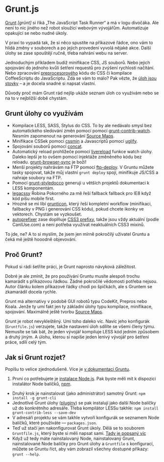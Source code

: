 # Grunt.js

[Grunt](http://gruntjs.com/) *[grŭnt]* si říká „The JavaScript Task Runner“ a má v logu divočáka. Ale není to nic jiného než robot sloužící webovým vývojářům. Automatizuje opakující se nebo nudné úkoly.

V praxi to vypadá tak, že si něco spustíte na příkazové řádce, ono vám to hlídá změny v souborech a po jejich provedení vyvolá nějaké akce. Další úlohy se zase spouštějí ručně, třeba nahrání webu na server.

Jednoduchým příkladem budiž minifikace CSS, JS souborů. Nebo jejich spojování do jednoho kvůli šetření requestů pro zvýšení rychlosti načítání. Nebo zpracování [preprocesorového](/blog/12-css-preprocesory-1) kódu do CSS či kompilace CoffeeScriptu do JavaScriptu. Zdá se vám to málo? Pak vězte, že [úloh jsou stovky](http://gruntjs.com/plugins) – a je docela snadné si napsat vlastní.

Důvody proč mám Grunt rád nejlíp ukáže seznam úloh co využívám nebo se na to v nejbližší době chystám. 

## Grunt úlohy co využívám

* Kompilace LESS, SASS, Stylus do CSS. To by ale nedávalo smysl bez automatického sledování změn pomocí pomocí [grunt-contrib-watch](https://github.com/gruntjs/grunt-contrib-watch). Nesmím zapomenout na generování [Source Maps](http://roots.io/using-less-source-maps/).
* Minifikace CSSek pomocí [cssmin](https://github.com/gruntjs/grunt-contrib-cssmin) a Javascriptů pomocí [uglify](https://github.com/gruntjs/grunt-contrib-uglify).
* Spojování souborů pomocí [concat](https://github.com/gruntjs/grunt-contrib-concat).
* Automatický reload prohlížeče pomocí [livereload](https://github.com/gruntjs/grunt-contrib-watch#optionslivereload) funkce watch úlohy. Daleko lepší je to ovšem pomocí injektáže změněného kódu bez reloadu. [grunt-browser-sync](https://github.com/shakyshane/grunt-browser-sync) je boží!
* Menší projekty nahrávám na FTP pomocí [ftp-deploy](https://github.com/zonak/grunt-ftp-deploy). V Gruntu můžete tasky spojovat, takže můj vlastní `grunt deploy` spojí, minifikuje JS/CSS a nahraje soubory na FTP.
* Pomocí [grunt-styledocco](https://www.npmjs.org/package/grunt-styledocco) generuji u větších projektů dokumentaci k LESS komponentám. 
* [legacssy](https://github.com/robinpokorny/grunt-legacssy) Robina Pokorného za mě řeší fallback fallback pro IE8 když kód píšu mobile first.
* Hrozně se mi líbí [grunticon](http://blog.iconfinder.com/get-started-with-grunticon/), který řeší kompletní workflow (minifikaci, fallbacky v PNG i generování CSS kódu), pokud chcete ikonky ve vektorech. Chystám se vyzkoušet.
* [autoprefixer](http://css-tricks.com/autoprefixer/) zase doplňuje [CSS3 prefixy](http://www.vzhurudolu.cz/prirucka/prefix), takže jsou vždy aktuální (podle CanIUse.com) a není potřeba využívat neaktuálních CSS3 mixinů. 

To jde, ne? A to si myslím, že jsem jen mírně pokročilý uživatel Gruntu a čeká mě ještě hooodně objevování.


## Proč Grunt?

Pokud si rádi šetříte práci, je Grunt naprosto návyková záležitost. 

Dobré je ale zmínit, že pro používání Gruntu musíte alespoň trochu kamarádit s příkazovou řádkou. Žádné pokročilé vědomosti potřeba nejsou. Autor  článku kolem příkazové řádky chodí po špičkách, ale s Gruntem se zkamarádil docela rychle.

Grunt má alternativy v podobě GUI robotů typu CodeKit, Prepros nebo Koala. Jenže ty umí fakt jen ty základní úlohy typu kompilace, minifikace, spojování. Maximálně ještě tvorbu [Source Maps](http://roots.io/using-less-source-maps/).

Grunt je robot nevykleštěný. Umí toho daleko víc. Navíc jeho konfigurák (`Gruntfile.js`) verzujete, takže nastavení úloh sdílíte se všemi členy týmu. Nemusíte se tak bát, že jeden vývojář kompiluje LESS kód jedním způsobem a druhý jiným. A úlohu, kterou si napíše jeden lenivý vývojář pro šetření práce, sdílí celý tým.

## Jak si Grunt rozjet?

Popíšu to velice zjednodušeně. Více je [v dokumentaci Gruntu](http://gruntjs.com/getting-started).

1. První co potřebujete je [instalace Node.js](http://nodejs.org/). Pak byste měli mít k dispozici instalátor Node balíčků, [npm](https://www.npmjs.org/).
* Druhý krok je nainstalovat (jako administrátor) samotný Grunt: `npm install -g grunt-cli`
* Jednotlivé Grunt úlohy ([pluginy](http://gruntjs.com/plugins)) se pak instalují jako další Node balíčky už do konkrétního adresáře. Třeba kompilátor LESSu takhle: `npm install grunt-contrib-less --save-dev`
* V adresáři projektu se vám takhle vytvoří konfigurák se seznamem Node balíčků, které používáte — `packages.json`.
* Teď už stačí jen nakonfigurovat Grunt úkoly. Dělá se to souborem `Gruntfile.js`, který byste si měli napsat sami. [Tady je popsaný víc](http://gruntjs.com/sample-gruntfile)
* Když už tedy máte nainstalovaný Node, nainstalovaný Grunt, nainstalované Node balíčky pro Grunt úlohy a `Gruntfile` s konfigurací, můžete se Gruntu říct, aby vám zobrazil všechny dostupné příkazy: `grunt --help`.






